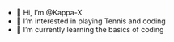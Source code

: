 - 👋 Hi, I’m @Kappa-X
- 👀 I’m interested in playing Tennis and coding 
- 🌱 I’m currently learning the basics of coding


<!---
Kappa-X/Kappa-X is a ✨ special ✨ repository because its `README.md` (this file) appears on your GitHub profile.
You can click the Preview link to take a look at your changes.
--->
